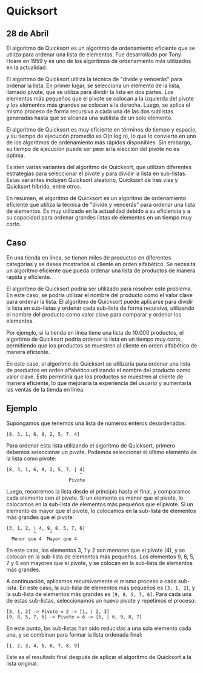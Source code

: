 # Quicksort
## 28 de Abril


El algoritmo de Quicksort es un algoritmo de ordenamiento eficiente que se utiliza para ordenar una lista de elementos. Fue desarrollado por Tony Hoare en 1959 y es uno de los algoritmos de ordenamiento más utilizados en la actualidad.

El algoritmo de Quicksort utiliza la técnica de "divide y vencerás" para ordenar la lista. En primer lugar, se selecciona un elemento de la lista, llamado pivote, que se utiliza para dividir la lista en dos partes. Los elementos más pequeños que el pivote se colocan a la izquierda del pivote y los elementos más grandes se colocan a la derecha. Luego, se aplica el mismo proceso de forma recursiva a cada una de las dos sublistas generadas hasta que se alcanza una sublista de un solo elemento.

El algoritmo de Quicksort es muy eficiente en términos de tiempo y espacio, y su tiempo de ejecución promedio es O(n log n), lo que lo convierte en uno de los algoritmos de ordenamiento más rápidos disponibles. Sin embargo, su tiempo de ejecución puede ser peor si la elección del pivote no es óptima.

Existen varias variantes del algoritmo de Quicksort, que utilizan diferentes estrategias para seleccionar el pivote y para dividir la lista en sub-listas. Estas variantes incluyen Quicksort aleatorio, Quicksort de tres vías y Quicksort híbrido, entre otros.

En resumen, el algoritmo de Quicksort es un algoritmo de ordenamiento eficiente que utiliza la técnica de "divide y vencerás" para ordenar una lista de elementos. Es muy utilizado en la actualidad debido a su eficiencia y a su capacidad para ordenar grandes listas de elementos en un tiempo muy corto.

## Caso

En una tienda en línea, se tienen miles de productos en diferentes categorías y se desea mostrarlos al cliente en orden alfabético. Se necesita un algoritmo eficiente que pueda ordenar una lista de productos de manera rápida y eficiente.

El algoritmo de Quicksort podría ser utilizado para resolver este problema. En este caso, se podría utilizar el nombre del producto como el valor clave para ordenar la lista. El algoritmo de Quicksort puede aplicarse para dividir la lista en sub-listas y ordenar cada sub-lista de forma recursiva, utilizando el nombre del producto como valor clave para comparar y ordenar los elementos.

Por ejemplo, si la tienda en línea tiene una lista de 10.000 productos, el algoritmo de Quicksort podría ordenar la lista en un tiempo muy corto, permitiendo que los productos se muestren al cliente en orden alfabético de manera eficiente.

En este caso, el algoritmo de Quicksort se utilizaría para ordenar una lista de productos en orden alfabético utilizando el nombre del producto como valor clave. Esto permitiría que los productos se muestren al cliente de manera eficiente, lo que mejoraría la experiencia del usuario y aumentaría las ventas de la tienda en línea.

## Ejemplo

Supongamos que tenemos una lista de números enteros desordenados:

```
[8, 3, 1, 6, 9, 2, 5, 7, 4]
```

Para ordenar esta lista utilizando el algoritmo de Quicksort, primero debemos seleccionar un pivote. Podemos seleccionar el último elemento de la lista como pivote:

```
[8, 3, 1, 6, 9, 2, 5, 7, | 4]
                           ^
                       Pivote
```

Luego, recorremos la lista desde el principio hasta el final, y comparamos cada elemento con el pivote. Si un elemento es menor que el pivote, lo colocamos en la sub-lista de elementos más pequeños que el pivote. Si un elemento es mayor que el pivote, lo colocamos en la sub-lista de elementos más grandes que el pivote:

```
[3, 1, 2, | 4, 9, 8, 5, 7, 6]
          ^     ^
  Menor que 4  Mayor que 4
```

En este caso, los elementos 3, 1 y 2 son menores que el pivote (4), y se colocan en la sub-lista de elementos más pequeños. Los elementos 9, 8, 5, 7 y 6 son mayores que el pivote, y se colocan en la sub-lista de elementos más grandes.

A continuación, aplicamos recursivamente el mismo proceso a cada sub-lista. En este caso, la sub-lista de elementos más pequeños es `[3, 1, 2]`, y la sub-lista de elementos más grandes es `[9, 8, 5, 7, 6]`. Para cada una de estas sub-listas, seleccionamos un nuevo pivote y repetimos el proceso:

```
[3, 1, 2] -> Pivote = 2 -> [1, | 2, 3]
[9, 8, 5, 7, 6] -> Pivote = 6 -> [5, | 6, 9, 8, 7]
```

En este punto, las sub-listas han sido reducidas a una sola elemento cada una, y se combinan para formar la lista ordenada final:

```
[1, 2, 3, 4, 5, 6, 7, 8, 9]
```

Este es el resultado final después de aplicar el algoritmo de Quicksort a la lista original.